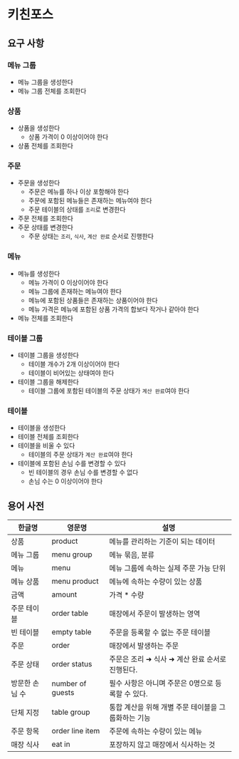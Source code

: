 # 키친포스

## 요구 사항
### 메뉴 그룹
- 메뉴 그룹을 생성한다
- 메뉴 그룹 전체를 조회한다

### 상품
- 상품을 생성한다
  - 상품 가격이 0 이상이어야 한다
- 상품 전체를 조회한다

### 주문
- 주문을 생성한다
  - 주문은 메뉴를 하나 이상 포함해야 한다
  - 주문에 포함된 메뉴들은 존재하는 메뉴여야 한다
  - 주문 테이블의 상태를 `조리`로 변경한다
- 주문 전체를 조회한다
- 주문 상태를 변경한다
  - 주문 상태는 `조리`, `식사`, `계산 완료` 순서로 진행한다

### 메뉴
- 메뉴를 생성한다
  - 메뉴 가격이 0 이상이어야 한다
  - 메뉴 그룹에 존재하는 메뉴여야 한다
  - 메뉴에 포함된 상품들은 존재하는 상품이어야 한다
  - 메뉴 가격은 메뉴에 포함된 상품 가격의 합보다 작거나 같아야 한다
- 메뉴 전체를 조회한다

### 테이블 그룹
- 테이블 그룹을 생성한다
  - 테이블 개수가 2개 이상이어야 한다
  - 테이블이 비어있는 상태여야 한다
- 테이블 그룹을 해제한다
  - 테이블 그룹에 포함된 테이블의 주문 상태가 `계산 완료`여야 한다

### 테이블
- 테이블을 생성한다
- 테이블 전체를 조회한다
- 테이블을 비울 수 있다
  - 테이블의 주문 상태가 `계산 완료`여야 한다
- 테이블에 포함된 손님 수를 변경할 수 있다
  - 빈 테이블의 경우 손님 수를 변경할 수 없다 
  - 손님 수는 0 이상이어야 한다

## 용어 사전

| 한글명 | 영문명 | 설명 |
| --- | --- | --- |
| 상품 | product | 메뉴를 관리하는 기준이 되는 데이터 |
| 메뉴 그룹 | menu group | 메뉴 묶음, 분류 |
| 메뉴 | menu | 메뉴 그룹에 속하는 실제 주문 가능 단위 |
| 메뉴 상품 | menu product | 메뉴에 속하는 수량이 있는 상품 |
| 금액 | amount | 가격 * 수량 |
| 주문 테이블 | order table | 매장에서 주문이 발생하는 영역 |
| 빈 테이블 | empty table | 주문을 등록할 수 없는 주문 테이블 |
| 주문 | order | 매장에서 발생하는 주문 |
| 주문 상태 | order status | 주문은 조리 ➜ 식사 ➜ 계산 완료 순서로 진행된다. |
| 방문한 손님 수 | number of guests | 필수 사항은 아니며 주문은 0명으로 등록할 수 있다. |
| 단체 지정 | table group | 통합 계산을 위해 개별 주문 테이블을 그룹화하는 기능 |
| 주문 항목 | order line item | 주문에 속하는 수량이 있는 메뉴 |
| 매장 식사 | eat in | 포장하지 않고 매장에서 식사하는 것 |
